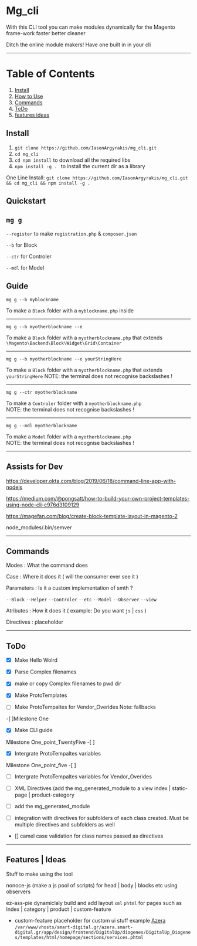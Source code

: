 # Mg_cli
With this CLI tool you can make modules dynamically for the Magento frame-work faster better cleaner 

Ditch the online module makers!
Have one built in in your cli

---
# Table of Contents
1. [Install](#install)
2. [How to Use](#quickstart)
4. [Commands](#commands)
5. [ToDo](#todo)
6. [features ideas](#features--ideas)

## Install

 1. `git clone https://github.com/IasonArgyrakis/mg_cli.git`
 2. `cd mg_cli` 
 3. `cd npm install` to download all the required libs
 3. `npm install -g . ` to install the current dir as a library 
 
 One Line Install: `git clone https://github.com/IasonArgyrakis/mg_cli.git && cd mg_cli && npm install -g . `
 


## Quickstart

   `mg g`
--

`--register` to make `registration.php` & `composer.json`

`--b` for Block

`--ctr` for Controler

`--mdl` for Model

## Guide


`mg g --b myblockname` 

To make a `Block` folder with a `myblockname.php` inside

---
`mg g --b myotherblockname --e`

To make a `Block` folder with a `myotherblockname.php` that extends `\Magento\Backend\Block\Widget\Grid\Container`

---

`mg g --b myotherblockname --e yourStringHere`

To make a `Block` folder with a `myotherblockname.php` that extends `yourStringHere` 
NOTE: the terminal does not recognise backslashes !

---

`mg g --ctr myotherblockname `

To make a `Controler` folder with a `myotherblockname.php`  
NOTE: the terminal does not recognise backslashes !

---

`mg g --mdl myotherblockname `

To make a `Model` folder with a `myotherblockname.php`  
NOTE: the terminal does not recognise backslashes !


---
## Assists for Dev

https://developer.okta.com/blog/2019/06/18/command-line-app-with-nodejs

https://medium.com/@pongsatt/how-to-build-your-own-project-templates-using-node-cli-c976d3109129

https://magefan.com/blog/create-block-template-layout-in-magento-2

node_modules/.bin/semver


---
## Commands

Modes : What the command does 

Case : Where it does it ( will the consumer ever see it ) 

Parameters :  Is it a custom implementation of smth ? 

`--Block` `--Helper` `--Controler` `--etc` `--Model` `--Observer` `--view`

Atributes : How it does it ( example: Do you want `js` | `css` )

Directives : placeholder

---

## ToDo 

- [x]  Make Hello Wolrd  

- [x]  Parse Complex filenames

- [x]  make or copy Complex filenames to pwd dir

- [x]  Make ProtoTemplates

-[ ]  Make ProtoTempaltes for Vendor_Overides Note: fallbacks 

-[ ]Milestone One

-[x]  Make CLI guide

Milestone One_point_TwentyFive -[ ] 

- [x]  Intergrate ProtoTempaltes variables

Milestone One_point_five -[ ] 

- [ ]  Intergrate ProtoTempaltes variables for Vendor_Overides

- [ ]  XML Directives (add the mg_generated_module to a view  index | static-page | product-category 

- [ ]   add the mg_generated_module

- [ ]   integration with directives for subfolders of each class created. Must be multiple directives and subfolders as well

- []   camel case validation for class names passed as directives


---

##  Features | Ideas 

Stuff to make using the tool 

nonoce-js (make a js pool of scripts) for head | body | blocks etc using observers 

ez-ass-pie dynamiclaly build and add layout `xml` `phtml` for pages such as Index | category | product | custom-feature
* custom-feature placeholder for custom ui stuff
   example  [Azera](https://azera.smart-digital.gr/?templatehints=magento)
   `/var/www/vhosts/smart-digital.gr/azera.smart-digital.gr/app/design/frontend/DigitalUp/diogenes/DigitalUp_Diogenes/templates/html/homepage/sections/services.phtml`




